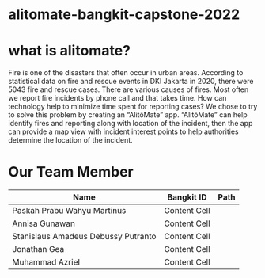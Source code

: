 # alitomate-bangkit-capstone-2022

# what is alitomate?
Fire is one of the disasters that often occur in urban areas. According to statistical data on fire and rescue events in DKI Jakarta in 2020, there were 5043 fire and rescue cases. There are various causes of fires. Most often we report fire incidents by phone call and that takes time. How can technology help to minimize time spent for reporting cases? We chose to try to solve this problem by creating an “AlitõMate” app. “AlitõMate” can help identify fires and reporting along with location of the incident, then the app can provide a map view with incident interest points to help authorities determine the location of the incident.

# Our Team Member
|                Name                 |     Bangkit ID      |     Path      |
| ----------------------------------  | -------------       | ------------- |
| Paskah Prabu Wahyu Martinus         | Content Cell        |
| Annisa Gunawan                      | Content Cell        |
| Stanislaus Amadeus Debussy Putranto | Content Cell        |
| Jonathan Gea                        | Content Cell        |
| Muhammad Azriel                     | Content Cell        |
